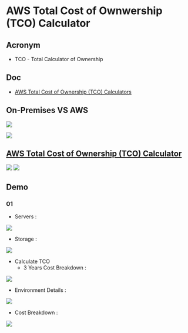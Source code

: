 # AWS Total Cost of Ownwership (TCO) Calculator

## Acronym
* TCO - Total Calculator of Ownership

## Doc
* [AWS Total Cost of Ownership (TCO) Calculators](https://aws.amazon.com/tco-calculator/)

## On-Premises VS AWS
[<img src="https://i.imgur.com/2Iwjvdl.png">](https://i.imgur.com/2Iwjvdl.png)

[<img src="https://i.imgur.com/itXbnVb.png">](https://i.imgur.com/itXbnVb.png)

## [AWS Total Cost of Ownership (TCO) Calculator](http://awstcocalculator.com/)
[<img src="https://i.imgur.com/FkdZnyX.png">](https://i.imgur.com/FkdZnyX.png)
[<img src="https://i.imgur.com/HVeiq4P.png">](https://i.imgur.com/HVeiq4P.png)


## Demo
### 01
* Servers :

[<img src="https://i.imgur.com/I5UoMUf.png">](https://i.imgur.com/I5UoMUf.png)

* Storage : 

[<img src="https://i.imgur.com/8IKI7h2.png">](https://i.imgur.com/8IKI7h2.png)

* Calculate TCO 
  * 3 Years Cost Breakdown :
  
[<img src="https://i.imgur.com/uM2NlQY.png">](https://i.imgur.com/uM2NlQY.png)

* Environment Details :

[<img src="https://i.imgur.com/dx91XuX.png">](https://i.imgur.com/dx91XuX.png)

* Cost Breakdown :

[<img src="https://i.imgur.com/pcrMJtb.png">](https://i.imgur.com/pcrMJtb.png)
